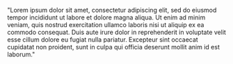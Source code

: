 "Lorem ipsum dolor sit amet, consectetur 
adipiscing elit, sed do eiusmod tempor 
incididunt ut labore et dolore magna 
aliqua. Ut enim ad minim veniam, quis 
nostrud exercitation ullamco laboris nisi 
ut aliquip ex ea commodo consequat. Duis 
aute irure dolor in reprehenderit in 
voluptate velit esse cillum dolore eu 
fugiat nulla pariatur. Excepteur sint 
occaecat cupidatat non proident, sunt in 
culpa qui officia deserunt mollit anim id 
est laborum."
